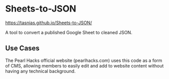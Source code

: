 # Sheets-to-JSON
https://tasnias.github.io/Sheets-to-JSON/

A tool to convert a published Google Sheet to cleaned JSON.

## Use Cases
The Pearl Hacks official website (pearlhacks.com) uses this code as a form of CMS, allowing members to easily edit and add to website content without having any technical background. 
